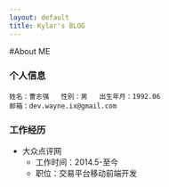 ```yaml
---
layout: default
title: Kylar's BLOG
---
```

#About ME

### 个人信息
```
姓名：曹志强   性别：男   出生年月：1992.06
邮箱：dev.wayne.ix@gmail.com
```

### 工作经历

- 大众点评网
    - 工作时间：2014.5-至今
    - 职位：交易平台移动前端开发



